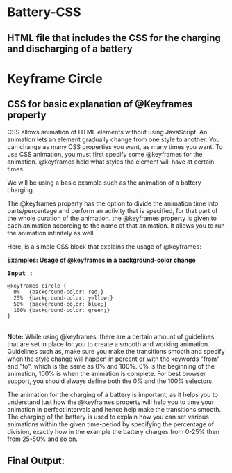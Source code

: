 <h1><strong> Battery-CSS </strong></h1>
<h2>HTML file that includes the CSS for the charging and discharging of a battery</h2>
<h1><strong> Keyframe Circle </strong></h1>
<h2> CSS for basic explanation of @Keyframes property</h2>

<p><span class="text-big">CSS allows animation of HTML elements without using JavaScript. An animation lets an element gradually change from one style to another. You can change as many CSS properties you want, as many times you want. To use CSS animation, you must first specify some @keyframes for the animation. @keyframes hold what styles the element will have at certain times.&nbsp;</span></p>

<p><span class="text-big">We will be using a basic example such as the animation of a battery charging.&nbsp;</span></p>

<p><span class="text-big">The @keyframes property has the option to divide the animation time into parts/percentage and perform an activity that is specified, for that part of the whole duration of the animation. the @keyframes property is given to each animation according to the name of that animation. It allows you to run the animation infinitely as well.&nbsp;</span></p>

<p><span class="text-big">Here, is a simple CSS block that explains the usage of @keyframes:&nbsp;</span></p>

<p><span class="text-big"><strong>Examples: Usage of @keyframes in a background-color change</strong></span></p>
<pre><strong>Input : </strong></pre>

    @keyframes circle {
      0%   {background-color: red;}
      25%  {background-color: yellow;}
      50%  {background-color: blue;}
      100% {background-color: green;}
    }
<p><br><span class="text-big"><strong>Note:</strong> While using @keyframes, there are a certain amount of guidelines that are set in place for you to create a smooth and working animation. Guidelines such as, make sure you make the transitions smooth and specify when the style change will happen in percent or with the keywords "from" and "to", which is the same as 0% and 100%. 0% is the beginning of the animation, 100% is when the animation is complete. For best browser support, you should always define both the 0% and the 100% selectors.</span></p>

<p><span class="text-big">The animation for the charging of a battery is important, as it helps you to understand just how the @keyframes property will help you to time your animation in perfect intervals and hence help make the transitions smooth. The charging of the battery is used to explain how you can set various animations within the given time-period by specifying the percentage of division, exactly how in the example the battery charges from 0-25% then from 25-50% and so on.</span></p>

<h2>Final Output: </h2>

<img src="https://media.geeksforgeeks.org/wp-content/uploads/20200506202219/ezgif.com-video-to-gif19.gif" alt="">
<p><br>&nbsp;</p>

